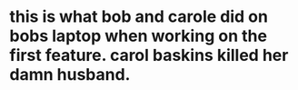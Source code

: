 # this is what bob and carole did on bobs laptop when working on the first feature. carol baskins killed her damn husband.
